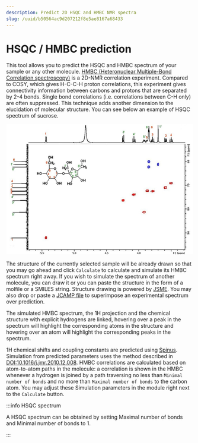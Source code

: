 ```yaml
---
description: Predict 2D HSQC and HMBC NMR spectra
slug: /uuid/b50564ac9d207212f8e5ae8167a68433
---
```


# HSQC / HMBC prediction

This tool allows you to predict the HSQC and HMBC spectrum of your sample or any other molecule. 
[HMBC (Heteronuclear Multiple-Bond Correlation spectroscopy)](https://nmr.chem.columbia.edu/content/hsqc-and-hmbc) is a 2D-NMR correlation experiment. Compared to COSY, which gives H-C-C-H proton correlations, this experiment gives connectivity information between carbons and protons that are separated by 2-4 bonds. Single bond correlations (i.e. correlations between C-H only) are often suppressed. This technique adds another dimension to the elucidation of molecular structure. You can see below an example of HSQC spectrum of sucrose. 

![spectrum](hsqc_spectrum.jpeg)

The structure of the currently selected sample will be already drawn so that you may go ahead and click `Calculate` to calculate and simulate its HMBC spectrum right away. If you wish to simulate the spectrum of another molecule, you can draw it or you can paste the structure in the form of a molfile or a SMILES string. Structure drawing is powered by [JSME](http://peter-ertl.com/jsme/). You may also drop or paste a [JCAMP file](../../../includes/jcamp/README.md) to superimpose an experimental spectrum over prediction.

The simulated HMBC spectrum, the 1H projection and the chemical structure with explicit hydrogens are linked, hovering over a peak in the spectrum will highlight the corresponding atoms in the structure and hovering over an atom will highlight the corresponding peaks in the spectrum.

1H chemical shifts and coupling constants are predicted using [Spinus](http://www2.chemie.uni-erlangen.de/services/spinus/). Simulation from predicted parameters uses the method described in [DOI:10.1016/j.jmr.2010.12.008](http://www.sciencedirect.com/science/article/pii/S1090780710004003). HMBC correlations are calculated based on atom-to-atom paths in the molecule: a correlation is shown in the HMBC whenever a hydrogen is joined by a path traversing no less than `Minimal number of bonds` and no more than `Maximal number of bonds` to the carbon atom. You may adjust these Simulation parameters in the module right next to the `Calculate` button. 

:::info HSQC spectrum  

A HSQC spectrum can be obtained by setting Maximal number of bonds and Minimal number of bonds to 1.  

:::

